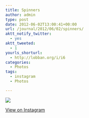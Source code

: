 ```yaml
---
title: Spinners
author: admin
type: post
date: 2012-06-02T13:00:41+00:00
url: /journal/2012/06/02/spinners/
aktt_notify_twitter:
  - yes
aktt_tweeted:
  - 1
yourls_shorturl:
  - http://lobban.org/i/i6
categories:
  - Photos
tags:
  - instagram
  - Photos

---
```

![][1]

[View on Instagram][2]

 [1]: http://lobban.org/wp-content/uploads/HLIC/3766e8050b2d43908e7ec7eb9d9ffb27.jpg
 [2]: http://instagr.am/p/LX1A9HKlqe/